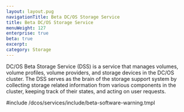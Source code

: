 ```yaml
---
layout: layout.pug
navigationTitle: Beta DC/OS Storage Service
title: Beta DC/OS Storage Service
menuWeight: 127
enterprise: true
beta: true
excerpt:
category: Storage
---
```


DC/OS Beta Storage Service (DSS) is a service that manages volumes, volume profiles, volume providers, and storage devices in the DC/OS cluster. The DSS serves as the brain of the storage support system by collecting storage related information from various components in the cluster, keeping track of their states, and acting on user requests.

#include /dcos/services/include/beta-software-warning.tmpl




